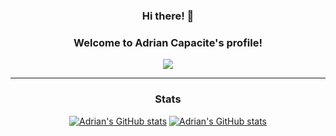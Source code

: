 <h3 align="center">Hi there! 👋</h3>
<h3 align="center">Welcome to Adrian Capacite's profile!</h3>
<!-- Typing SVG by DenverCoder1 - https://readme-typing-svg.herokuapp.com/ -->
<p align="center">
  <a href="https://github.com/DenverCoder1/readme-typing-svg"><img src="https://readme-typing-svg.herokuapp.com?color=D8338B&center=true&vCenter=true&width=500&lines=BSc+Computer+Science+student+at+TU+Dublin;Learning+Web+Development+stack"></a>
</p>

<hr>

<h3 align="center">Stats</h3>
<div align="center">
  <a href="https://github.com/anuraghazra/github-readme-stats"><img src="https://github-readme-stats.vercel.app/api?username=AdrianCapacite&theme=synthwave&show_icons=true&border_color=444c56" alt="Adrian's GitHub stats"></a>
  <a href="https://github.com/anuraghazra/github-readme-stats"><img src="https://github-readme-stats.vercel.app/api/top-langs/?username=AdrianCapacite&theme=synthwave&show_icons=true&border_color=444c56&layout=compact" alt="Adrian's GitHub stats"></a>
</div>
<!--
**AdrianCapacite/AdrianCapacite** is a ✨ _special_ ✨ repository because its `README.md` (this file) appears on your GitHub profile.

Here are some ideas to get you started:

- 🔭 I’m currently working on ...
- 🌱 I’m currently learning ...
- 👯 I’m looking to collaborate on ...
- 🤔 I’m looking for help with ...
- 💬 Ask me about ...
- 📫 How to reach me: ...
- 😄 Pronouns: ...
- ⚡ Fun fact: ...
-->
